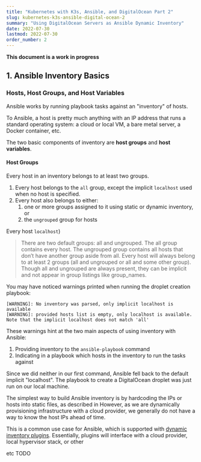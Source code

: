 ```yaml
---
title: "Kubernetes with K3s, Ansible, and DigitalOcean Part 2"
slug: kubernetes-k3s-ansible-digital-ocean-2
summary: "Using DigitalOcean Servers as Ansible Dynamic Inventory"
date: 2022-07-30
lastmod: 2022-07-30
order_number: 2
---
```


**This document is a work in progress**

## 1. Ansible Inventory Basics

### Hosts, Host Groups, and Host Variables

Ansible works by running playbook tasks against an "inventory" of hosts.

To Ansible, a host is pretty much anything with an IP address that runs a standard operating system:
a cloud or local VM, a bare metal server, a Docker container, etc.

The two basic components of inventory are **host groups** and **host variables**.

#### Host Groups

Every host in an inventory belongs to at least two groups.

1. Every host belongs to the `all` group, except the implicit `localhost` used when no host is specified.
2. Every host also belongs to either:
    1. one or more groups assigned to it using static or dynamic inventory, or
    2. the `ungrouped` group for hosts

Every host `localhost`)

> There are two default groups: all and ungrouped.
> The all group contains every host.
> The ungrouped group contains all hosts that don’t have another group aside from all. Every host will always belong to at least 2 groups (all and ungrouped or all and some other group). Though all and ungrouped are always present, they can be implicit and not appear in group listings like group_names.


You may have noticed warnings printed when running the droplet creation playbook:

```shell
[WARNING]: No inventory was parsed, only implicit localhost is available
[WARNING]: provided hosts list is empty, only localhost is available. Note that the implicit localhost does not match 'all'
```

These warnings hint at the two main aspects of using inventory with Ansible:

1. Providing inventory to the `ansible-playbook` command
2. Indicating in a playbook which hosts in the inventory to run the tasks against

Since we did neither in our first command, Ansible fell back to the default implicit "localhost".
The playbook to create a DigitalOcean droplet was just run on our local machine.

The simplest way to build Ansible inventory is by hardcoding the IPs or hosts into static files, as described in
However, as we are dynamically provisioning infrastructure with a cloud provider, we generally do not have a way to know the host IPs ahead of time.

This is a common use case for Ansible, which is supported with [dynamic inventory plugins](https://docs.ansible.com/ansible/latest/user_guide/intro_dynamic_inventory.html).
Essentially, plugins will interface with a cloud provider, local hypervisor stack, or other


etc TODO